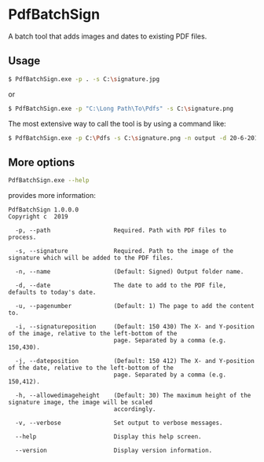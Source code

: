 # PdfBatchSign
A batch tool that adds images and dates to existing PDF files.

## Usage
```bash
$ PdfBatchSign.exe -p . -s C:\signature.jpg
```
or

```bash
$ PdfBatchSign.exe -p "C:\Long Path\To\Pdfs" -s C:\signature.png
```

The most extensive way to call the tool is by using a command like:
```bash
$ PdfBatchSign.exe -p C:\Pdfs -s C:\signature.png -n output -d 20-6-2019 -u 2 -i 100,200 -j 200,150 -h 20 -v
```

## More options
```bash
PdfBatchSign.exe --help
```

provides more information:

```
PdfBatchSign 1.0.0.0
Copyright c  2019

  -p, --path                  Required. Path with PDF files to process.

  -s, --signature             Required. Path to the image of the signature which will be added to the PDF files.

  -n, --name                  (Default: Signed) Output folder name.

  -d, --date                  The date to add to the PDF file, defaults to today's date.

  -u, --pagenumber            (Default: 1) The page to add the content to.

  -i, --signatureposition     (Default: 150 430) The X- and Y-position of the image, relative to the left-bottom of the
                              page. Separated by a comma (e.g. 150,430).

  -j, --dateposition          (Default: 150 412) The X- and Y-position of the date, relative to the left-bottom of the
                              page. Separated by a comma (e.g. 150,412).

  -h, --allowedimageheight    (Default: 30) The maximum height of the signature image, the image will be scaled
                              accordingly.

  -v, --verbose               Set output to verbose messages.

  --help                      Display this help screen.

  --version                   Display version information.
```